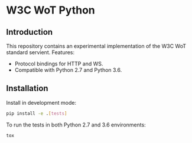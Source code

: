 # W3C WoT Python

## Introduction

This repository contains an experimental implementation of the W3C WoT standard servient. Features:

* Protocol bindings for HTTP and WS.
* Compatible with Python 2.7 and Python 3.6.


## Installation

Install in development mode:

```bash
pip install -e .[tests]
```

To run the tests in both Python 2.7 and 3.6 environments:

```bash
tox
```
